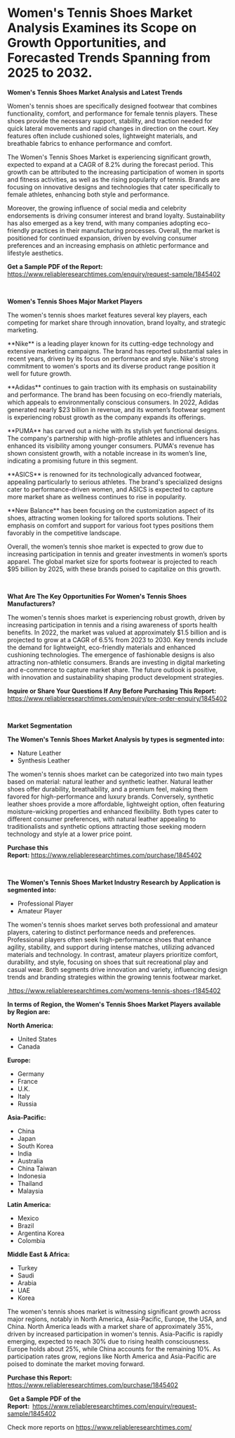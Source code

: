 <p><h1>Women's Tennis Shoes Market Analysis Examines its Scope on Growth Opportunities, and Forecasted Trends Spanning from 2025 to 2032.</h1></p><p><strong>Women's Tennis Shoes Market Analysis and Latest Trends</strong></p>
<p><p>Women's tennis shoes are specifically designed footwear that combines functionality, comfort, and performance for female tennis players. These shoes provide the necessary support, stability, and traction needed for quick lateral movements and rapid changes in direction on the court. Key features often include cushioned soles, lightweight materials, and breathable fabrics to enhance performance and comfort.</p><p>The Women's Tennis Shoes Market is experiencing significant growth, expected to expand at a CAGR of 8.2% during the forecast period. This growth can be attributed to the increasing participation of women in sports and fitness activities, as well as the rising popularity of tennis. Brands are focusing on innovative designs and technologies that cater specifically to female athletes, enhancing both style and performance.</p><p>Moreover, the growing influence of social media and celebrity endorsements is driving consumer interest and brand loyalty. Sustainability has also emerged as a key trend, with many companies adopting eco-friendly practices in their manufacturing processes. Overall, the market is positioned for continued expansion, driven by evolving consumer preferences and an increasing emphasis on athletic performance and lifestyle aesthetics.</p></p>
<p><strong>Get a Sample PDF of the Report:&nbsp;</strong> <a href="https://www.reliableresearchtimes.com/enquiry/request-sample/1845402?utm_campaign=2385&utm_medium=2&utm_source=Github&utm_content=ia&utm_term=07022025&utm_id=womens-tennis-shoes">https://www.reliableresearchtimes.com/enquiry/request-sample/1845402</a></p>
<p>&nbsp;</p>
<p><strong>Women's Tennis Shoes Major Market Players</strong></p>
<p><p>The women's tennis shoes market features several key players, each competing for market share through innovation, brand loyalty, and strategic marketing. </p><p>**Nike** is a leading player known for its cutting-edge technology and extensive marketing campaigns. The brand has reported substantial sales in recent years, driven by its focus on performance and style. Nike's strong commitment to women's sports and its diverse product range position it well for future growth.</p><p>**Adidas** continues to gain traction with its emphasis on sustainability and performance. The brand has been focusing on eco-friendly materials, which appeals to environmentally conscious consumers. In 2022, Adidas generated nearly $23 billion in revenue, and its women’s footwear segment is experiencing robust growth as the company expands its offerings.</p><p>**PUMA** has carved out a niche with its stylish yet functional designs. The company's partnership with high-profile athletes and influencers has enhanced its visibility among younger consumers. PUMA's revenue has shown consistent growth, with a notable increase in its women’s line, indicating a promising future in this segment.</p><p>**ASICS** is renowned for its technologically advanced footwear, appealing particularly to serious athletes. The brand's specialized designs cater to performance-driven women, and ASICS is expected to capture more market share as wellness continues to rise in popularity. </p><p>**New Balance** has been focusing on the customization aspect of its shoes, attracting women looking for tailored sports solutions. Their emphasis on comfort and support for various foot types positions them favorably in the competitive landscape.</p><p>Overall, the women’s tennis shoe market is expected to grow due to increasing participation in tennis and greater investments in women’s sports apparel. The global market size for sports footwear is projected to reach $95 billion by 2025, with these brands poised to capitalize on this growth.</p></p>
<p>&nbsp;</p>
<p><strong>What Are The Key Opportunities For Women's Tennis Shoes Manufacturers?</strong></p>
<p><p>The women's tennis shoes market is experiencing robust growth, driven by increasing participation in tennis and a rising awareness of sports health benefits. In 2022, the market was valued at approximately $1.5 billion and is projected to grow at a CAGR of 6.5% from 2023 to 2030. Key trends include the demand for lightweight, eco-friendly materials and enhanced cushioning technologies. The emergence of fashionable designs is also attracting non-athletic consumers. Brands are investing in digital marketing and e-commerce to capture market share. The future outlook is positive, with innovation and sustainability shaping product development strategies.</p></p>
<p><strong>Inquire or Share Your Questions If Any Before Purchasing This Report:</strong> <a href="https://www.reliableresearchtimes.com/enquiry/pre-order-enquiry/1845402?utm_campaign=2385&utm_medium=2&utm_source=Github&utm_content=ia&utm_term=07022025&utm_id=womens-tennis-shoes">https://www.reliableresearchtimes.com/enquiry/pre-order-enquiry/1845402</a></p>
<p>&nbsp;</p>
<p><strong>Market Segmentation</strong></p>
<p><strong>The Women's Tennis Shoes Market Analysis by types is segmented into:</strong></p>
<p><ul><li>Nature Leather</li><li>Synthesis Leather</li></ul></p>
<p><p>The women's tennis shoes market can be categorized into two main types based on material: natural leather and synthetic leather. Natural leather shoes offer durability, breathability, and a premium feel, making them favored for high-performance and luxury brands. Conversely, synthetic leather shoes provide a more affordable, lightweight option, often featuring moisture-wicking properties and enhanced flexibility. Both types cater to different consumer preferences, with natural leather appealing to traditionalists and synthetic options attracting those seeking modern technology and style at a lower price point.</p></p>
<p><strong>Purchase this Report:&nbsp;</strong><a href="https://www.reliableresearchtimes.com/purchase/1845402?utm_campaign=2385&utm_medium=2&utm_source=Github&utm_content=ia&utm_term=07022025&utm_id=womens-tennis-shoes">https://www.reliableresearchtimes.com/purchase/1845402</a></p>
<p>&nbsp;</p>
<p><strong>The Women's Tennis Shoes Market Industry Research by Application is segmented into:</strong></p>
<p><ul><li>Professional Player</li><li>Amateur Player</li></ul></p>
<p><p>The women's tennis shoes market serves both professional and amateur players, catering to distinct performance needs and preferences. Professional players often seek high-performance shoes that enhance agility, stability, and support during intense matches, utilizing advanced materials and technology. In contrast, amateur players prioritize comfort, durability, and style, focusing on shoes that suit recreational play and casual wear. Both segments drive innovation and variety, influencing design trends and branding strategies within the growing tennis footwear market.</p></p>
<p><a href="https://www.reliableresearchtimes.com/womens-tennis-shoes-r1845402?utm_campaign=2385&utm_medium=2&utm_source=Github&utm_content=ia&utm_term=07022025&utm_id=womens-tennis-shoes">&nbsp;https://www.reliableresearchtimes.com/womens-tennis-shoes-r1845402</a></p>
<p><strong>In terms of Region, the Women's Tennis Shoes Market Players available by Region are:</strong></p>
<p>
    <p> <strong> North America: </strong>
        <ul>
            <li>United States</li>
            <li>Canada</li>
        </ul>
        </p> 
    <p> <strong> Europe: </strong>
        <ul>
            <li>Germany</li>
            <li>France</li>
            <li>U.K.</li>
            <li>Italy</li>
            <li>Russia</li>
        </ul>
        </p> 
    <p> <strong> Asia-Pacific: </strong>
        <ul>
            <li>China</li>
            <li>Japan</li>
            <li>South Korea</li>
            <li>India</li>
            <li>Australia</li>
            <li>China Taiwan</li>
            <li>Indonesia</li>
            <li>Thailand</li>
            <li>Malaysia</li>
        </ul>
        </p> 
    <p> <strong> Latin America: </strong>
        <ul>
            <li>Mexico</li>
            <li>Brazil</li>
            <li>Argentina Korea</li>
            <li>Colombia</li>
        </ul>
        </p> 
    <p> <strong> Middle East & Africa: </strong>
        <ul>
            <li>Turkey</li>
            <li>Saudi</li>
            <li>Arabia</li>
            <li>UAE</li>
            <li>Korea</li>
        </ul>
    </p>
    </p>
<p><p>The women's tennis shoes market is witnessing significant growth across major regions, notably in North America, Asia-Pacific, Europe, the USA, and China. North America leads with a market share of approximately 35%, driven by increased participation in women's tennis. Asia-Pacific is rapidly emerging, expected to reach 30% due to rising health consciousness. Europe holds about 25%, while China accounts for the remaining 10%. As participation rates grow, regions like North America and Asia-Pacific are poised to dominate the market moving forward.</p></p>
<p><strong>Purchase this Report: </strong><a href="https://www.reliableresearchtimes.com/purchase/1845402?utm_campaign=2385&utm_medium=2&utm_source=Github&utm_content=ia&utm_term=07022025&utm_id=womens-tennis-shoes">https://www.reliableresearchtimes.com/purchase/1845402</a></p>
<p>&nbsp;<strong>Get a Sample PDF of the Report:&nbsp;&nbsp;</strong><a href="https://www.reliableresearchtimes.com/enquiry/request-sample/1845402?utm_campaign=2385&utm_medium=2&utm_source=Github&utm_content=ia&utm_term=07022025&utm_id=womens-tennis-shoes">https://www.reliableresearchtimes.com/enquiry/request-sample/1845402</a></p>
<p><strong></strong></p>
<p>Check more reports on <a href="https://www.reliableresearchtimes.com/?utm_campaign=2385&utm_medium=2&utm_source=Github&utm_content=ia&utm_term=07022025&utm_id=womens-tennis-shoes">https://www.reliableresearchtimes.com/</a></p>